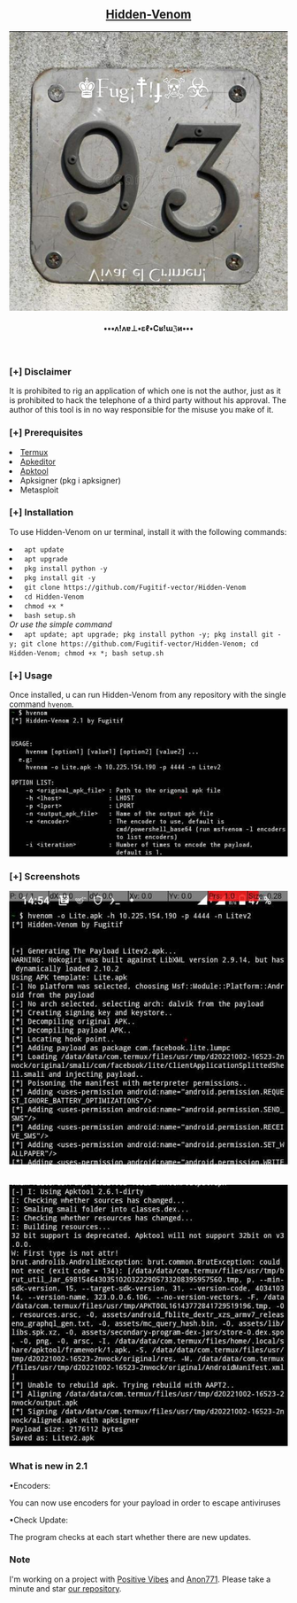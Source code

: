 <h2 align="center"><u>Hidden-Venom</u></h2>

![H](banner.jpg)
<h4 align="center"> •••ʌ!ʌɐ⊥•εℓ•Cʁ!ɯℨи••• </h4>
<p align="center">
<br>
</p>

### [+] Disclaimer
It is prohibited to rig an application of which one is not the author, just as it is prohibited to hack the telephone of a third party without his approval. The author of this tool is in no way responsible for the misuse you make of it.

### [+] Prerequisites
<li><a href="https://f-droid.org/en/packages/com.termux/">Termux</a></li>
<li><a href="https://apk-editor.fr.uptodown.com/android/telecharger"> Apkeditor</a></li>
<li><a href="https://github.com/h4ck3r0/apktool-termux">Apktool</a></li>
<li>Apksigner (pkg i apksigner)</li>
<li>Metasploit</li>

### [+] Installation
To use Hidden-Venom on ur terminal, install it with the following commands:
<li><code> apt update </code></li> 
<li><code> apt upgrade </code></li>
<li><code> pkg install python -y </code></li>
<li><code> pkg install git -y</code></li>
<li><code> git clone https://github.com/Fugitif-vector/Hidden-Venom</code></li>
<li><code> cd Hidden-Venom</li></code>
<li><code> chmod +x *</li></code>
<li><code> bash setup.sh</li></code>
<i> Or use the simple command</i>
<li><code> apt update; apt upgrade; pkg install python -y; pkg install git -y; git clone https://github.com/Fugitif-vector/Hidden-Venom; cd Hidden-Venom; chmod +x *; bash setup.sh</code></li>

### [+] Usage
Once installed, u can run Hidden-Venom from any repository with the single command <code>hvenom</code>.<br>
![help](help.jpg)

### [+] Screenshots
![img1](img1.jpg)
<br>
<br>
<br>
![img2](img2.jpg)

### What is new in 2.1
   •Encoders:
<p textalign="center">You can now use encoders for your payload in order to escape antiviruses</p>

   •Check Update:
<p textalign="center">The program checks at each start whether there are new updates.</p>

### Note
I'm working on a project with <a href="https://github.com/spurpositivity">Positive Vibes</a> and <a href="https://github.com/Anon7711">Anon771</a>. Please take a minute and star <a href="https://github.com/spurpositivity/UXV-INC-">our repository</a>.
